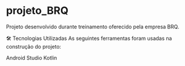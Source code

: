 # projeto_BRQ
Projeto desenvolvido durante treinamento oferecido pela empresa BRQ.

🛠 Tecnologias Utilizadas
As seguintes ferramentas foram usadas na construção do projeto:

Android Studio
Kotlin
